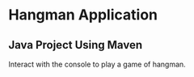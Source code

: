# Hangman Application
## Java Project Using Maven

Interact with the console to play a game of hangman.
